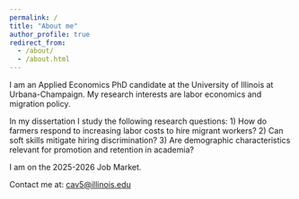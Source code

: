 ```yaml
---
permalink: /
title: "About me"
author_profile: true
redirect_from: 
  - /about/
  - /about.html
---
```

I am an Applied Economics PhD candidate at the University of Illinois at Urbana-Champaign. My research interests are labor economics and migration policy. 

In my dissertation I study the following research questions: 1) How do farmers respond to increasing labor costs to hire migrant workers? 2) Can soft skills mitigate hiring discrimination? 3) Are demographic characteristics relevant for promotion and retention in academia?

I am on the 2025-2026 Job Market.

Contact me at: cav5@illinois.edu

